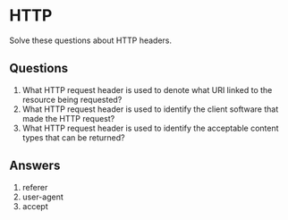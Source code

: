 # HTTP
Solve these questions about HTTP headers.

## Questions
1. What HTTP request header is used to denote what URI linked to the resource being requested?	
2. What HTTP request header is used to identify the client software that made the HTTP request?	
3. What HTTP request header is used to identify the acceptable content types that can be returned?

## Answers
1. referer
2. user-agent
3. accept